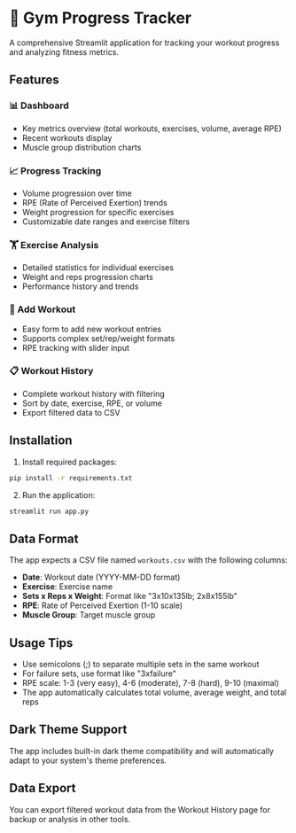 # 💪 Gym Progress Tracker

A comprehensive Streamlit application for tracking your workout progress and analyzing fitness metrics.

## Features

### 📊 Dashboard
- Key metrics overview (total workouts, exercises, volume, average RPE)
- Recent workouts display
- Muscle group distribution charts

### 📈 Progress Tracking
- Volume progression over time
- RPE (Rate of Perceived Exertion) trends
- Weight progression for specific exercises
- Customizable date ranges and exercise filters

### 🏋️ Exercise Analysis
- Detailed statistics for individual exercises
- Weight and reps progression charts
- Performance history and trends

### 📝 Add Workout
- Easy form to add new workout entries
- Supports complex set/rep/weight formats
- RPE tracking with slider input

### 📋 Workout History
- Complete workout history with filtering
- Sort by date, exercise, RPE, or volume
- Export filtered data to CSV

## Installation

1. Install required packages:
```bash
pip install -r requirements.txt
```

2. Run the application:
```bash
streamlit run app.py
```

## Data Format

The app expects a CSV file named `workouts.csv` with the following columns:
- **Date**: Workout date (YYYY-MM-DD format)
- **Exercise**: Exercise name
- **Sets x Reps x Weight**: Format like "3x10x135lb; 2x8x155lb"
- **RPE**: Rate of Perceived Exertion (1-10 scale)
- **Muscle Group**: Target muscle group

## Usage Tips

- Use semicolons (;) to separate multiple sets in the same workout
- For failure sets, use format like "3xfailure"
- RPE scale: 1-3 (very easy), 4-6 (moderate), 7-8 (hard), 9-10 (maximal)
- The app automatically calculates total volume, average weight, and total reps

## Dark Theme Support

The app includes built-in dark theme compatibility and will automatically adapt to your system's theme preferences.

## Data Export

You can export filtered workout data from the Workout History page for backup or analysis in other tools.

